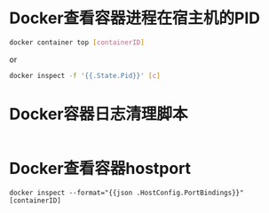 # Docker查看容器进程在宿主机的PID

```bash
docker container top [containerID]
```

or

```bash
docker inspect -f '{{.State.Pid}}' [c]
```



# Docker容器日志清理脚本

```
```

# Docker查看容器hostport

```
docker inspect --format="{{json .HostConfig.PortBindings}}" [containerID]
```
